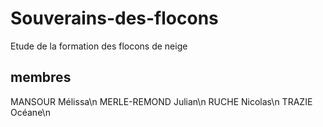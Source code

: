# Souverains-des-flocons
Etude de la formation des flocons de neige

## membres
MANSOUR Mélissa\n
MERLE-REMOND Julian\n
RUCHE Nicolas\n
TRAZIE Océane\n

